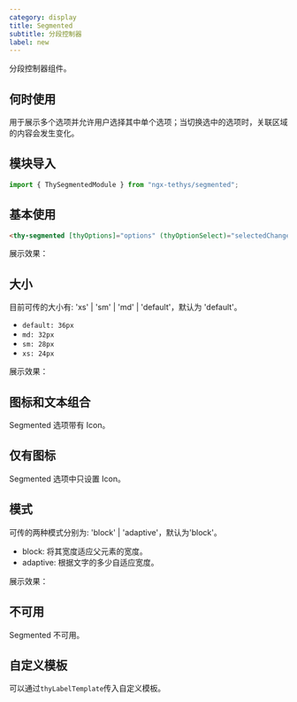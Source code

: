 ```yaml
---
category: display
title: Segmented
subtitle: 分段控制器
label: new
---
```


<alert>分段控制器组件。</alert>

## 何时使用
用于展示多个选项并允许用户选择其中单个选项；当切换选中的选项时，关联区域的内容会发生变化。

## 模块导入
```ts
import { ThySegmentedModule } from "ngx-tethys/segmented";
```

## 基本使用
```html
<thy-segmented [thyOptions]="options" (thyOptionSelect)="selectedChange($event)"></thy-segmented>
```

展示效果：
<example name="thy-segmented-basic-example" />




## 大小
目前可传的大小有: 'xs' | 'sm' | 'md' | 'default'，默认为 'default'。
- `default: 36px`
- `md: 32px`
- `sm: 28px`
- `xs: 24px`

展示效果：
<example name="thy-segmented-size-example" />



## 图标和文本组合
Segmented 选项带有 Icon。
<example name="thy-segmented-with-icon-example" />

## 仅有图标
Segmented 选项中只设置 Icon。
<example name="thy-segmented-only-icon-example" />


## 模式
可传的两种模式分别为: 'block' | 'adaptive'，默认为'block'。
- block: 将其宽度适应父元素的宽度。
- adaptive: 根据文字的多少自适应宽度。

展示效果：
<example name="thy-segmented-mode-example" />


## 不可用
Segmented 不可用。
<example name="thy-segmented-disabled-example" />

## 自定义模板
可以通过`thyLabelTemplate`传入自定义模板。
<example name="thy-segmented-template-example" />